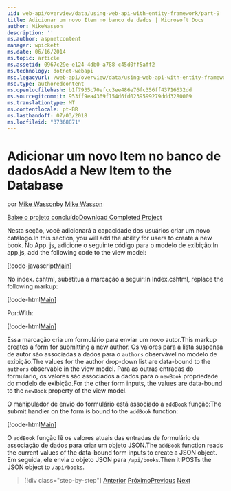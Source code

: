 ```yaml
---
uid: web-api/overview/data/using-web-api-with-entity-framework/part-9
title: Adicionar um novo Item no banco de dados | Microsoft Docs
author: MikeWasson
description: ''
ms.author: aspnetcontent
manager: wpickett
ms.date: 06/16/2014
ms.topic: article
ms.assetid: 0967c29e-e124-4db0-a788-c45d0ff5aff2
ms.technology: dotnet-webapi
msc.legacyurl: /web-api/overview/data/using-web-api-with-entity-framework/part-9
msc.type: authoredcontent
ms.openlocfilehash: b1f7935c70efcc3ee486e76fc356ff43716632dd
ms.sourcegitcommit: 953ff9ea4369f154d6fd0239599279ddd3280009
ms.translationtype: MT
ms.contentlocale: pt-BR
ms.lasthandoff: 07/03/2018
ms.locfileid: "37368871"
---
```

<a name="add-a-new-item-to-the-database"></a><span data-ttu-id="5ab9b-102">Adicionar um novo Item no banco de dados</span><span class="sxs-lookup"><span data-stu-id="5ab9b-102">Add a New Item to the Database</span></span>
====================
<span data-ttu-id="5ab9b-103">por [Mike Wasson](https://github.com/MikeWasson)</span><span class="sxs-lookup"><span data-stu-id="5ab9b-103">by [Mike Wasson](https://github.com/MikeWasson)</span></span>

[<span data-ttu-id="5ab9b-104">Baixe o projeto concluído</span><span class="sxs-lookup"><span data-stu-id="5ab9b-104">Download Completed Project</span></span>](https://github.com/MikeWasson/BookService)

<span data-ttu-id="5ab9b-105">Nesta seção, você adicionará a capacidade dos usuários criar um novo catálogo.</span><span class="sxs-lookup"><span data-stu-id="5ab9b-105">In this section, you will add the ability for users to create a new book.</span></span> <span data-ttu-id="5ab9b-106">No App. js, adicione o seguinte código para o modelo de exibição:</span><span class="sxs-lookup"><span data-stu-id="5ab9b-106">In app.js, add the following code to the view model:</span></span>

[!code-javascript[Main](part-9/samples/sample1.js)]

<span data-ttu-id="5ab9b-107">No index. cshtml, substitua a marcação a seguir:</span><span class="sxs-lookup"><span data-stu-id="5ab9b-107">In Index.cshtml, replace the following markup:</span></span>

[!code-html[Main](part-9/samples/sample2.html)]

<span data-ttu-id="5ab9b-108">Por:</span><span class="sxs-lookup"><span data-stu-id="5ab9b-108">With:</span></span>

[!code-html[Main](part-9/samples/sample3.html)]

<span data-ttu-id="5ab9b-109">Essa marcação cria um formulário para enviar um novo autor.</span><span class="sxs-lookup"><span data-stu-id="5ab9b-109">This markup creates a form for submitting a new author.</span></span> <span data-ttu-id="5ab9b-110">Os valores para a lista suspensa de autor são associadas a dados para o `authors` observável no modelo de exibição.</span><span class="sxs-lookup"><span data-stu-id="5ab9b-110">The values for the author drop-down list are data-bound to the `authors` observable in the view model.</span></span> <span data-ttu-id="5ab9b-111">Para as outras entradas do formulário, os valores são associados a dados para o `newBook` propriedade do modelo de exibição.</span><span class="sxs-lookup"><span data-stu-id="5ab9b-111">For the other form inputs, the values are data-bound to the `newBook` property of the view model.</span></span>

<span data-ttu-id="5ab9b-112">O manipulador de envio do formulário está associado a `addBook` função:</span><span class="sxs-lookup"><span data-stu-id="5ab9b-112">The submit handler on the form is bound to the `addBook` function:</span></span>

[!code-html[Main](part-9/samples/sample4.html)]

<span data-ttu-id="5ab9b-113">O `addBook` função lê os valores atuais das entradas de formulário de associação de dados para criar um objeto JSON.</span><span class="sxs-lookup"><span data-stu-id="5ab9b-113">The `addBook` function reads the current values of the data-bound form inputs to create a JSON object.</span></span> <span data-ttu-id="5ab9b-114">Em seguida, ele envia o objeto JSON para `/api/books`.</span><span class="sxs-lookup"><span data-stu-id="5ab9b-114">Then it POSTs the JSON object to `/api/books`.</span></span>

> [!div class="step-by-step"]
> <span data-ttu-id="5ab9b-115">[Anterior](part-8.md)
> [Próximo](part-10.md)</span><span class="sxs-lookup"><span data-stu-id="5ab9b-115">[Previous](part-8.md)
[Next](part-10.md)</span></span>
